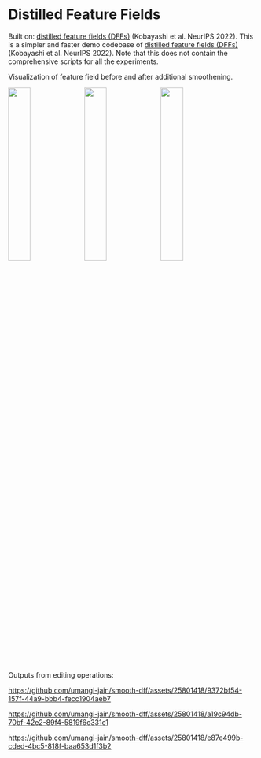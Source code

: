 # Distilled Feature Fields

Built on: [distilled feature fields (DFFs)](https://pfnet-research.github.io/distilled-feature-fields/) (Kobayashi et al. NeurIPS 2022).
This is a simpler and faster demo codebase of [distilled feature fields (DFFs)](https://pfnet-research.github.io/distilled-feature-fields/) (Kobayashi et al. NeurIPS 2022).
Note that this does not contain the comprehensive scripts for all the experiments.

Visualization of feature field before and after additional smoothening. 



<p float="left">
  <img src="https://github.com/umangi-jain/smooth-dff/blob/sam_for_conv/demos/vegetable/005.png" width="30%" />
  <img src="https://github.com/umangi-jain/smooth-dff/blob/sam_for_conv/demos/vegetable/005_f.png" width="30%" />
  <img src="https://github.com/umangi-jain/smooth-dff/blob/sam_for_conv/demos/vegetable/005_s.png" width="30%" />
</p>

Outputs from editing operations:


https://github.com/umangi-jain/smooth-dff/assets/25801418/9372bf54-157f-44a9-bbb4-fecc1904aeb7


https://github.com/umangi-jain/smooth-dff/assets/25801418/a19c94db-70bf-42e2-89f4-5819f6c331c1



https://github.com/umangi-jain/smooth-dff/assets/25801418/e87e499b-cded-4bc5-818f-baa653d1f3b2










